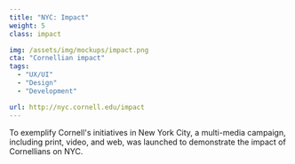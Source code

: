 ```yaml
---
title: "NYC: Impact"
weight: 5
class: impact

img: /assets/img/mockups/impact.png
cta: "Cornellian impact"
tags:
  - "UX/UI"
  - "Design"
  - "Development"

url: http://nyc.cornell.edu/impact
---
```


To exemplify Cornell's initiatives in New York City, a multi-media campaign, including print, video, and web, was launched to demonstrate the impact of Cornellians on NYC.